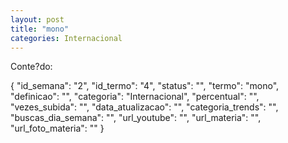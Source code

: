 ```yaml
---
layout: post
title: "mono"
categories: Internacional
---
```

Conte?do: 

{
  "id_semana": "2",
  "id_termo": "4",
  "status": "",
  "termo": "mono",
  "definicao": "",
  "categoria": "Internacional",
  "percentual": "",
  "vezes_subida": "",
  "data_atualizacao": "",
  "categoria_trends": "",
  "buscas_dia_semana": "",
  "url_youtube": "",
  "url_materia": "",
  "url_foto_materia": ""
}